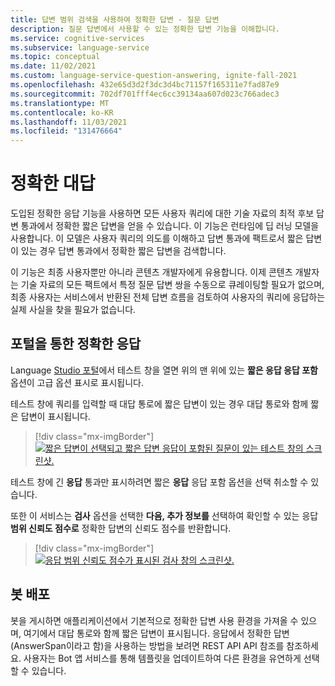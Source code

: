 ```yaml
---
title: 답변 범위 검색을 사용하여 정확한 답변 - 질문 답변
description: 질문 답변에서 사용할 수 있는 정확한 답변 기능을 이해합니다.
ms.service: cognitive-services
ms.subservice: language-service
ms.topic: conceptual
ms.date: 11/02/2021
ms.custom: language-service-question-answering, ignite-fall-2021
ms.openlocfilehash: 432e65d3d2f3dc3d4bc71157f165311e7fad87e9
ms.sourcegitcommit: 702df701fff4ec6cc39134aa607d023c766adec3
ms.translationtype: MT
ms.contentlocale: ko-KR
ms.lasthandoff: 11/03/2021
ms.locfileid: "131476664"
---
```

# <a name="precise-answering"></a>정확한 대답

도입된 정확한 응답 기능을 사용하면 모든 사용자 쿼리에 대한 기술 자료의 최적 후보 답변 통과에서 정확한 짧은 답변을 얻을 수 있습니다. 이 기능은 런타임에 딥 러닝 모델을 사용합니다. 이 모델은 사용자 쿼리의 의도를 이해하고 답변 통과에 팩트로서 짧은 답변이 있는 경우 답변 통과에서 정확한 짧은 답변을 검색합니다.

이 기능은 최종 사용자뿐만 아니라 콘텐츠 개발자에게 유용합니다. 이제 콘텐츠 개발자는 기술 자료의 모든 팩트에서 특정 질문 답변 쌍을 수동으로 큐레이팅할 필요가 없으며, 최종 사용자는 서비스에서 반환된 전체 답변 흐름을 검토하여 사용자의 쿼리에 응답하는 실제 사실을 찾을 필요가 없습니다.

## <a name="precise-answering-via-the-portal"></a>포털을 통한 정확한 응답

Language [Studio 포털](https://aka.ms/languageStudio)에서 테스트 창을 열면 위의 맨 위에 있는 **짧은 응답 응답 포함** 옵션이 고급 옵션 표시로 표시됩니다.

테스트 창에 쿼리를 입력할 때 대답 통로에 짧은 답변이 있는 경우 대답 통로와 함께 짧은 답변이 표시됩니다.

>[!div class="mx-imgBorder"]
>[![짧은 답변이 선택되고 짧은 답변 응답이 포함된 질문이 있는 테스트 창의 스크린샷.](../media/precise-answering/short-answer.png)](../media/precise-answering/short-answer.png#lightbox)

테스트 창에 긴 **응답** 통과만 표시하려면 짧은 **응답** 응답 포함 옵션을 선택 취소할 수 있습니다.

또한 이 서비스는 **검사** 옵션을 선택한 **다음, 추가 정보를** 선택하여 확인할 수 있는 응답 **범위 신뢰도 점수로** 정확한 답변의 신뢰도 점수를 반환합니다.

>[!div class="mx-imgBorder"]
>[![응답 범위 신뢰도 점수가 표시된 검사 창의 스크린샷.](../media/precise-answering/answer-confidence-score.png)](../media/precise-answering/answer-confidence-score.png#lightbox)

## <a name="deploying-a-bot"></a>봇 배포

봇을 게시하면 애플리케이션에서 기본적으로 정확한 답변 사용 환경을 가져올 수 있으며, 여기에서 대답 통로와 함께 짧은 답변이 표시됩니다. 응답에서 정확한 답변(AnswerSpan이라고 함)을 사용하는 방법을 보려면 REST API API 참조를 참조하세요. 사용자는 Bot 앱 서비스를 통해 템플릿을 업데이트하여 다른 환경을 유연하게 선택할 수 있습니다.
